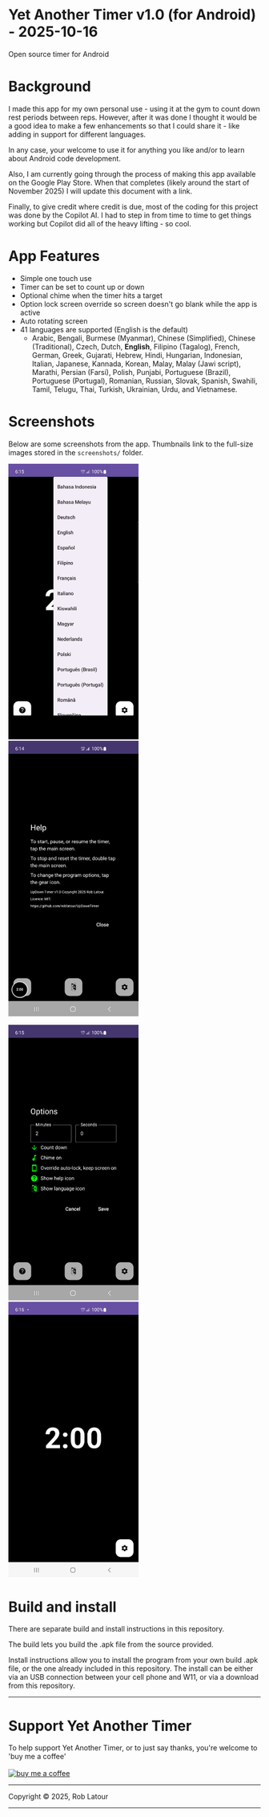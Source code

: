 # Yet Another Timer v1.0 (for Android) - 2025-10-16

Open source timer for Android

# Background

I made this app for my own personal use - using it at the gym to count down rest periods between reps.  However, after it was done I thought it would be a good idea to make a few enhancements so that I could share it - like adding in support for different languages.

In any case, your welcome to use it for anything you like and/or to learn about Android code development.  

Also, I am currently going through the process of making this app available on the Google Play Store.  When that completes (likely around the start of November 2025) I will update this document with a link.

Finally, to give credit where credit is due, most of the coding for this project was done by the Copilot AI. I had to step in from time to time to get things working but Copilot did all of the heavy lifting - so cool.  

# App Features

- Simple one touch use
- Timer can be set to count up or down
- Optional chime when the timer hits a target
- Option lock screen override so screen doesn't go blank while the app is active
- Auto rotating screen
- 41 languages are supported (English is the default)
  -  Arabic, Bengali, Burmese (Myanmar), Chinese (Simplified), Chinese (Traditional), Czech, Dutch, **English**, Filipino (Tagalog), French, German, Greek, Gujarati, Hebrew, Hindi, Hungarian, Indonesian, Italian, Japanese, Kannada, Korean, Malay, Malay (Jawi script), Marathi, Persian (Farsi), Polish, Punjabi, Portuguese (Brazil), Portuguese (Portugal), Romanian, Russian, Slovak, Spanish, Swahili, Tamil, Telugu, Thai, Turkish, Ukrainian, Urdu, and Vietnamese.
 
# Screenshots

Below are some screenshots from the app. Thumbnails link to the full-size images stored in the `screenshots/` folder.

<p>
   <a href="screenshots/photo02-languages.jpg">
    <img src="screenshots/photo02-languages.jpg" alt="Language selector" title="Language selector" width="260">
  </a>
  <a href="screenshots/photo03-help.jpg">
    <img src="screenshots/photo03-help.jpg" alt="Help screen" title="Help screen" width="260">
  </a>
</p>
<p>
  <a href="screenshots/photo04-settings.jpg">
    <img src="screenshots/photo04-settings.jpg" alt="Settings screen" title="Settings screen" width="260">
  </a>
  <a href="screenshots/photo05-screenwithouthelplanguageicons.jpg">
    <img src="screenshots/photo05-screenwithouthelplanguageicons.jpg" alt="Screen without help/language icons" title="Screen without help/language icons" width="260">
  </a>
</p>

# Build and install

There are separate build and install instructions in this repository.

The build lets you build the .apk file from the source provided.

Install instructions allow you to install the program from your own build .apk file, or the one already included in this repository. The install can be either via an USB connection between your cell phone and W11, or via a download from this repository.

* * *
 # Support Yet Another Timer

 To help support Yet Another Timer, or to just say thanks, you're welcome to 'buy me a coffee'<br><br>
[<img alt="buy me  a coffee" width="200px" src="https://cdn.buymeacoffee.com/buttons/v2/default-blue.png" />](https://www.buymeacoffee.com/roblatour)
* * *
Copyright © 2025, Rob Latour
* * *

 





